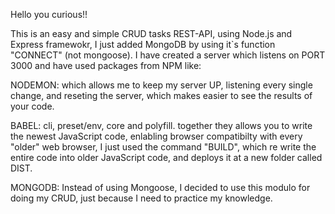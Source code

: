 Hello you curious!!

This is an easy and simple CRUD tasks REST-API, using Node.js and Express framewokr, I just added MongoDB by using it`s function "CONNECT" (not mongoose). I have created a server which listens on PORT 3000
and have used packages from NPM like:



NODEMON: which allows me to keep my server UP, listening every single change, and reseting the server, which makes easier to see the results of your code.



BABEL: cli, preset/env, core and polyfill. together they allows you to write the newest JavaScript code, enlabling browser compatibilty with every "older" web browser, I just used the command "BUILD", which
re write the entire code into older JavaScript code, and deploys it at a new folder called DIST.



MONGODB: Instead of using Mongoose, I decided to use this modulo for doing my CRUD, just because I need to practice my knowledge.
